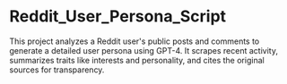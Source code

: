 # Reddit_User_Persona_Script
This project analyzes a Reddit user's public posts and comments to generate a detailed user persona using GPT-4. It scrapes recent activity, summarizes traits like interests and personality, and cites the original sources for transparency.
